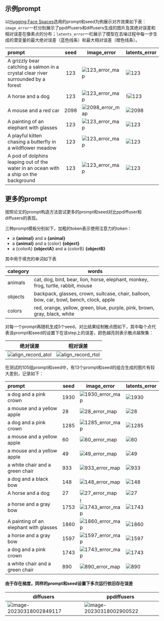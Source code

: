 

## 示例prompt

以[Hugging Face Spaces](https://huggingface.co/spaces/AttendAndExcite/Attend-and-Excite)选用的prompt和seed为例展示对齐效果如下表：`image_error`一栏分别展示了ppdiffusers和diffusers生成的图片及其绝对误差和相对误差在像素点的分布；`latents_error`一栏展示了模型在去噪过程中每一步生成的潜变量的最大绝对误差（蓝色线条）和最大相对误差（橙色线条）。

| prompt                                                       | seed | image_error                                                  | latents_error                                                |
| :----------------------------------------------------------- | :--: | ------------------------------------------------------------ | ------------------------------------------------------------ |
| A grizzly bear catching a salmon in a crystal clear river surrounded by a forest | 123  | ![123_error_map](https://user-images.githubusercontent.com/40912707/226089730-215319e0-e9f5-4b7a-b51d-593b82a2e0a2.png) | ![123](https://user-images.githubusercontent.com/40912707/226089728-52b2f185-8cf1-4f39-96a2-9d9bae1e2baf.png) |
| A horse and a dog                                            | 123  | ![123_error_map](https://user-images.githubusercontent.com/40912707/226089753-fa78e6d8-c241-4436-be1b-e63ac8318199.png)             | !![123](https://user-images.githubusercontent.com/40912707/226089754-18c1b9ce-0287-4f04-8b85-4dbcdb0871c8.png)                       |
| A mouse and a red car                                        | 2098 | ![2098_error_map](https://user-images.githubusercontent.com/40912707/226089872-9a6fa7a7-f8e5-45fd-acd2-a9ae5e7df6af.png)         | ![2098](https://user-images.githubusercontent.com/40912707/226089874-7004bb01-5e19-4c5a-bd55-af741d9e1e38.png)                  |
| A painting of an elephant with glasses                       | 123  | ![123_error_map](https://user-images.githubusercontent.com/40912707/226089922-3d833b5c-a522-47b2-a9ed-5d95f2e4b411.png) | ![123](https://user-images.githubusercontent.com/40912707/226089923-35513880-6de1-4da9-bd57-4c747471c359.png)   |
| A playful kitten chasing a butterfly in a wildflower meadow  | 123  | ![123_error_map](https://user-images.githubusercontent.com/40912707/226089933-5fd1408a-ea13-4329-8f86-391fad46cce8.png) | ![123](https://user-images.githubusercontent.com/40912707/226089934-ce392b7a-e672-46d2-a5e3-d66d23dc66ed.png) |
| A pod of dolphins leaping out of the water in an ocean with a ship on the background | 123  | ![123_error_map](https://user-images.githubusercontent.com/40912707/226089943-b5def711-deb0-4cb2-9589-79693fd46a4f.png) | ![123](https://user-images.githubusercontent.com/40912707/226089945-3e7c37a4-17d5-4d26-99ee-40812957dea3.png) |





## 更多的prompt


按照论文的prompt构造方法尝试更多的prompt和seed对比ppdiffuser和diffusers的表现。

三种prompt模板分别如下，加粗的token表示使用注意力的token：

*   a **{animal}** and a **{animal}**
*   a **{animal}** and a {color} **{object}**
*   a {colorA} **{objectA}** and a {colorB} **{objectB}**

其中用于填充的单词如下表

| category | words                                                        |
| -------- | ------------------------------------------------------------ |
| animals  | cat, dog, bird, bear, lion, horse, elephant, monkey, frog, turtle, rabbit, mouse |
| objects  | backpack, glasses, crown, suitcase, chair, balloon, bow, car, bowl, bench, clock, apple |
| colors   | red, orange, yellow, green, blue, purple, pink, brown, gray, black, white |

对每一个prompt再随机生成5个seed，对比结果绘制散点图如下，其中每个点代表该prompt和seed的设置下在该step上的误差，颜色越亮则表示散点越聚集：

| 绝对误差                   | 相对误差                   |
| -------------------------- | -------------------------- |
| ![align_record_atol](https://user-images.githubusercontent.com/40912707/226089978-a760e900-9309-4058-9075-b5853fcda549.png) | ![align_record_rtol](https://user-images.githubusercontent.com/40912707/226089977-93d9e502-73ce-4b53-ab3d-066f603ce8d6.png) |

在测试的105组prompt和seed中，有13个prompt和seed的组合生成的图片有较大差别，记录如下：

| prompt                                 | seed | image_error                                                  | latents_error                                               |
| :------------------------------------- | ---- | ------------------------------------------------------------ | ----------------------------------------------------------- |
| a dog and a pink crown                 | 1930 | ![1930_error_map](https://user-images.githubusercontent.com/40912707/226090081-1448b7af-db20-4650-b181-44d02421a8fd.png)        | ![1930](https://user-images.githubusercontent.com/40912707/226090079-52dfc07d-db0b-46b6-a870-dee4304a19de.png)                 |
| a mouse and a yellow apple             | 28   | ![28_error_map](https://user-images.githubusercontent.com/40912707/226090224-ccda6bfc-d0c2-4332-baac-be4ca92f09ae.png)      | ![28](https://user-images.githubusercontent.com/40912707/226090236-3d362322-c6c3-4d9c-9769-60bdf554c030.png)               |
| a dog and a pink crown                 | 1285 | ![1285_error_map](https://user-images.githubusercontent.com/40912707/226090083-1a654c9f-8c79-45c6-ac4c-88065a9526a0.png)        | ![1285](https://user-images.githubusercontent.com/40912707/226090082-134c5aa3-7c8d-4481-acde-f4303db3f8d5.png)                 |
| a mouse and a yellow apple             | 60   | ![60_error_map](https://user-images.githubusercontent.com/40912707/226090232-9b5e09d8-139b-4b75-9bd8-463443cb57e2.png)      |![60](https://user-images.githubusercontent.com/40912707/226090231-dcd6aadb-185d-49c8-925f-ef4c491a4197.png)            |
| a mouse and a yellow apple             | 49   | ![49_error_map](https://user-images.githubusercontent.com/40912707/226090227-0d760233-c9d4-4a54-88c5-cb044ae15571.png)      | ![49](https://user-images.githubusercontent.com/40912707/226090226-f31ca86d-5947-471c-904c-173d5fd515ad.png)   |
| a white chair and a green chair        | 933  | ![933_error_map](https://user-images.githubusercontent.com/40912707/226090329-c585ffcf-e17a-4cd1-94e1-ac91f3354f0b.png) | ![933](https://user-images.githubusercontent.com/40912707/226090328-6fab40a9-d9e8-457d-8d99-d37bf860f215.png) |
| a dog and a black bow                  | 148  | ![148_error_map](https://user-images.githubusercontent.com/40912707/226090404-344e8004-ee42-454a-9b08-de19bfc85ad8.png) | ![148](https://user-images.githubusercontent.com/40912707/226090406-d03b9529-7667-4520-b6be-fbbd558230ae.png) |
| A horse and a dog                      | 27   | ![27_error_map](https://user-images.githubusercontent.com/40912707/226090430-0827b75c-19b6-4357-b475-28edf4b8cadc.png) | ![27](https://user-images.githubusercontent.com/40912707/226090432-4523dc64-9ce7-42ef-bdf2-8e192cebb212.png)|
| a horse and a gray bow                 | 1753 | !![1743_error_map](https://user-images.githubusercontent.com/40912707/226090077-637bcfff-cbfa-44c9-a5c9-6a482526a734.png)        | ![1743](https://user-images.githubusercontent.com/40912707/226090074-e84b8ab2-27db-444a-9f73-142e91e3a286.png)                 |
| A painting of an elephant with glasses | 1860 | ![1860_error_map](https://user-images.githubusercontent.com/40912707/226090464-2554b7ca-c40b-4b8b-b746-1529050e91c7.png) |![1860](https://user-images.githubusercontent.com/40912707/226090462-c67f7210-9026-49bc-bf6d-b70dc626be46.png)|
| a horse and a gray bow                 | 1597 | ![1597_error_map](https://user-images.githubusercontent.com/40912707/226090499-c7ae25d1-59b7-4bfb-b318-048e6c180a92.png) |![1597](https://user-images.githubusercontent.com/40912707/226090498-f2fc3617-843f-4968-8369-3db92b2ad8b5.png)  |
| a dog and a pink crown                 | 1743 | ![1743_error_map](https://user-images.githubusercontent.com/40912707/226090529-b56f5e0c-0808-4dfc-b7be-d7f0dfa01696.png)| ![1743](https://user-images.githubusercontent.com/40912707/226090528-5425e457-11a6-4985-b17b-237eae93c138.png) |
| a white chair and a green chair        | 890  |![890_error_map](https://user-images.githubusercontent.com/40912707/226090327-929f60ca-5eb3-4019-a19b-db1ad8a307d2.png) | ![890](https://user-images.githubusercontent.com/40912707/226090332-d8b281ed-2a2b-4964-8c07-e0120990b344.png)   |



#### 由于存在梯度，同样的prompt和seed设置下多次运行依旧存在误差

| diffusers                                                    | ppdiffusers                                                  |
| ------------------------------------------------------------ | ------------------------------------------------------------ |
| ![image-20230318002849117](https://user-images.githubusercontent.com/40912707/226090011-7d4fb85b-229f-4d62-b6bf-b7166c9341ef.png) | ![image-20230318002900522](https://user-images.githubusercontent.com/40912707/226090012-1ffe4095-fa18-46fb-8b11-f9b8369c79a6.png) |

